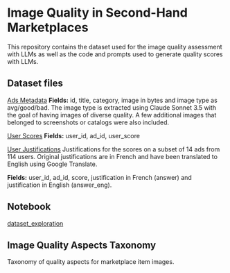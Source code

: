 # Image Quality in Second-Hand Marketplaces
This repository contains the dataset used for the image quality assessment with LLMs as well as the code and prompts used to generate quality scores with LLMs.

## Dataset files

[Ads Metadata](survey_dataset/ads.parquet)
**Fields:** id, title, category, image in bytes and image type as avg/good/bad. The image type is extracted using Claude Sonnet 3.5 with the goal of having images of diverse quality. A few additional images that belonged to screenshots or catalogs were also included.

[User Scores](survey_dataset/user_scores.parquet)
**Fields:** user_id, ad_id, user_score

[User Justifications](survey_dataset/user_justifications.parquet)
Justifications for the scores on a subset of 14 ads from 114 users. Original justifications are in French and have been translated to English using Google Translate.

**Fields:** user_id, ad_id, score, justification in French (answer) and justification in English (answer_eng).

## Notebook

[dataset_exploration](dataset_exploration.ipynb)


## Image Quality Aspects Taxonomy

Taxonomy of quality aspects for marketplace item images.